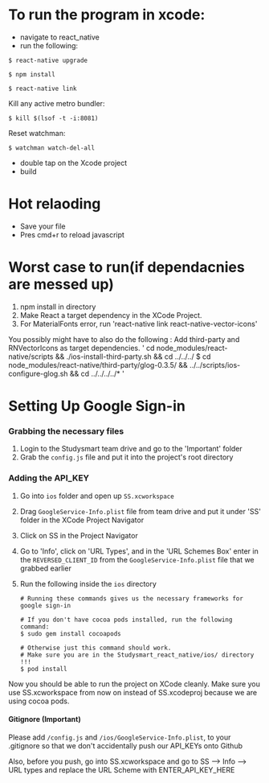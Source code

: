 # To run the program in xcode: 

* navigate to react_native
* run the following:

```
$ react-native upgrade
```
```
$ npm install 
```
```
$ react-native link
```
Kill any active metro bundler:
```
$ kill $(lsof -t -i:8081)
```
Reset watchman:
```
$ watchman watch-del-all
```
* double tap on the Xcode project
* build

# Hot relaoding
* Save your file
* Pres cmd+r to reload javascript

# Worst case to run(if dependacnies are messed up)
1. npm install in directory
2. Make React a target dependency in the XCode Project. 
3. For MaterialFonts error, run 'react-native link react-native-vector-icons'

You possibly might have to also do the following : 
Add third-party and RNVectorIcons as target dependencies.
'
cd node_modules/react-native/scripts && ./ios-install-third-party.sh && cd ../../../
$ cd node_modules/react-native/third-party/glog-0.3.5/ && ../../scripts/ios-configure-glog.sh 
&& cd ../../../../*
'

# Setting Up Google Sign-in

### Grabbing the necessary files

1. Login to the Studysmart team drive and go to the 'Important' folder
2. Grab the `config.js` file and put it into the project's root directory

### Adding the API_KEY

1. Go into `ios` folder and open up `SS.xcworkspace` 
2. Drag `GoogleService-Info.plist` file from team drive and put it under 'SS' folder in the XCode Project Navigator
3. Click on SS in the Project Navigator 
4. Go to 'Info', click on 'URL Types', and in the 'URL Schemes Box' enter in the `REVERSED_CLIENT_ID` from the `GoogleService-Info.plist` file that we grabbed earlier
5. Run the following inside the `ios` directory

   ```
   # Running these commands gives us the necessary frameworks for google sign-in
   
   # If you don't have cocoa pods installed, run the following command:
   $ sudo gem install cocoapods
   
   # Otherwise just this command should work.
   # Make sure you are in the Studysmart_react_native/ios/ directory !!!
   $ pod install 
   
   ```

Now you should be able to run the project on XCode cleanly. Make sure you use SS.xcworkspace from now on instead of SS.xcodeproj because we are using cocoa pods.

#### Gitignore (Important)
Please add `/config.js` and `/ios/GoogleService-Info.plist`, to your .gitignore so that we don't accidentally push our API_KEYs onto Github

Also, before you push, go into SS.xcworkspace and go to SS --> Info --> URL types and replace the URL Scheme with ENTER_API_KEY_HERE
